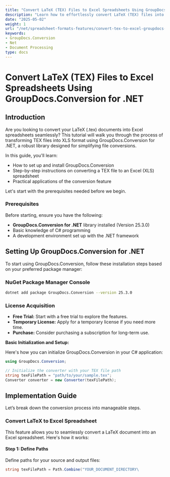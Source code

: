 ```yaml
---
title: "Convert LaTeX (TEX) Files to Excel Spreadsheets Using GroupDocs.Conversion for .NET"
description: "Learn how to effortlessly convert LaTeX (TEX) files into Excel spreadsheets with GroupDocs.Conversion for .NET. Follow our step-by-step guide tailored for developers."
date: "2025-05-02"
weight: 1
url: "/net/spreadsheet-formats-features/convert-tex-to-excel-groupdocs-conversion-net/"
keywords:
- GroupDocs.Conversion
- Net
- Document Processing
type: docs
---
```

# Convert LaTeX (TEX) Files to Excel Spreadsheets Using GroupDocs.Conversion for .NET

## Introduction

Are you looking to convert your LaTeX (.tex) documents into Excel spreadsheets seamlessly? This tutorial will walk you through the process of transforming TEX files into XLS format using GroupDocs.Conversion for .NET, a robust library designed for simplifying file conversions.

In this guide, you'll learn:
- How to set up and install GroupDocs.Conversion
- Step-by-step instructions on converting a TEX file to an Excel (XLS) spreadsheet
- Practical applications of the conversion feature

Let's start with the prerequisites needed before we begin.

### Prerequisites

Before starting, ensure you have the following:

- **GroupDocs.Conversion for .NET** library installed (Version 25.3.0)
- Basic knowledge of C# programming
- A development environment set up with the .NET framework

## Setting Up GroupDocs.Conversion for .NET

To start using GroupDocs.Conversion, follow these installation steps based on your preferred package manager:

### NuGet Package Manager Console

```bash
dotnet add package GroupDocs.Conversion --version 25.3.0
```

### License Acquisition

- **Free Trial:** Start with a free trial to explore the features.
- **Temporary License:** Apply for a temporary license if you need more time.
- **Purchase:** Consider purchasing a subscription for long-term use.

**Basic Initialization and Setup:**

Here's how you can initialize GroupDocs.Conversion in your C# application:

```csharp
using GroupDocs.Conversion;

// Initialize the converter with your TEX file path
string texFilePath = "path/to/your/sample.tex";
Converter converter = new Converter(texFilePath);
```

## Implementation Guide

Let’s break down the conversion process into manageable steps.

### Convert LaTeX to Excel Spreadsheet

This feature allows you to seamlessly convert a LaTeX document into an Excel spreadsheet. Here's how it works:

#### Step 1: Define Paths

Define paths for your source and output files:

```csharp
string texFilePath = Path.Combine("YOUR_DOCUMENT_DIRECTORY\
